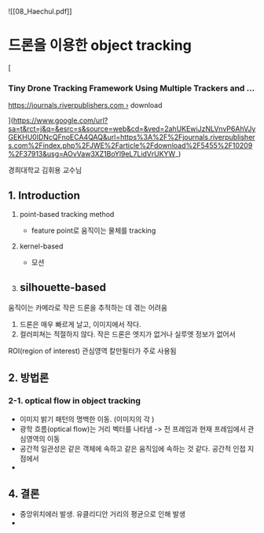 ![[08_Haechul.pdf]]

# 드론을 이용한 object tracking
[  

### Tiny Drone Tracking Framework Using Multiple Trackers and ...

https://journals.riverpublishers.com › download

](https://www.google.com/url?sa=t&rct=j&q=&esrc=s&source=web&cd=&ved=2ahUKEwiJzNLVnvP6AhVJyGEKHU0IDNcQFnoECA4QAQ&url=https%3A%2F%2Fjournals.riverpublishers.com%2Findex.php%2FJWE%2Farticle%2Fdownload%2F5455%2F10209%2F37913&usg=AOvVaw3XZ1BoYl9eL7LidVrUKYW_)

경희대학교 김휘용 교수님
## 1. Introduction
1. point-based tracking method
	- feature point로 움직이는 물체를 tracking

2. kernel-based
	- 모션
3. silhouette-based
	 - 

움직이는 카메라로 작은 드론을 추적하는 데 겪는 어려움
1. 드론은 매우 빠르게 날고, 이미지에서 작다.
2. 컬러피쳐는 적절하지 않다. 작은 드론은 엣지가 없거나 실루엣 정보가 없어서

ROI(region of interest) 관심영역
칼만필터가 주로 사용됨

## 2. 방법론
### 2-1. optical flow in object tracking
- 이미지 밝기 패턴의 명백한 이동. (이미지의 각 )
- 광학 흐름(optical flow)는 거리 벡터를 나타냄 -> 전 프레임과 현재 프레임에서 관심영역의 이동
- 공간적 일관성은 같은 객체에 속하고 같은 움직임에 속하는 것 같다. 공간적 인접 지점에서
- 

## 4. 결론
- 중앙위치에러 발생. 유클리디안 거리의 평균으로 인해 발생
- 